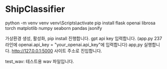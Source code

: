 # ShipClassifier
python -m venv venv
venv\Scripts\activate
pip install flask openai librosa torch matplotlib numpy seaborn pandas jsonify

가상환경 생성, 활성화, pip install 진행합니다.
gpt api key 입력합니다. (app.py 237라인에 openai.api_key = "your_openai.api_key"에 입력합니다)
app,py 실행합니다.
http://127.0.0.1:5000 사이트 주소로 진입합니다.

test_wav: 테스트용 wav 파일입니다.
